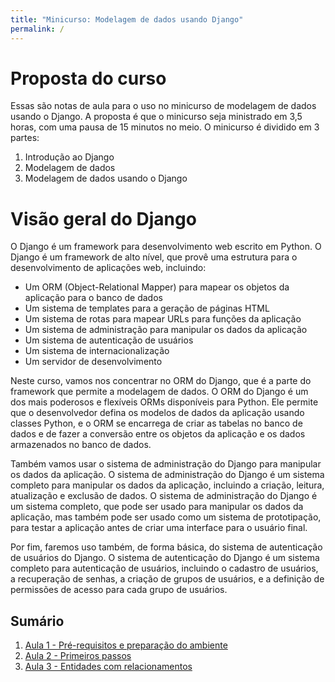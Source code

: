```yaml
---
title: "Minicurso: Modelagem de dados usando Django"
permalink: /
---
```


# Proposta do curso

Essas são notas de aula para o uso no minicurso de modelagem de dados usando o Django. A proposta é que o minicurso seja ministrado em 3,5 horas, com uma pausa de 15 minutos no meio. O minicurso é dividido em 3 partes:

1. Introdução ao Django
2. Modelagem de dados
3. Modelagem de dados usando o Django

# Visão geral do Django

O Django é um framework para desenvolvimento web escrito em Python. O Django é um framework de alto nível, que provê uma estrutura para o desenvolvimento de aplicações web, incluindo:

* Um ORM (Object-Relational Mapper) para mapear os objetos da aplicação para o banco de dados
* Um sistema de templates para a geração de páginas HTML
* Um sistema de rotas para mapear URLs para funções da aplicação
* Um sistema de administração para manipular os dados da aplicação
* Um sistema de autenticação de usuários
* Um sistema de internacionalização
* Um servidor de desenvolvimento

Neste curso, vamos nos concentrar no ORM do Django, que é a parte do framework que permite a modelagem de dados. O ORM do Django é um dos mais poderosos e flexíveis ORMs disponíveis para Python. Ele permite que o desenvolvedor defina os modelos de dados da aplicação usando classes Python, e o ORM se encarrega de criar as tabelas no banco de dados e de fazer a conversão entre os objetos da aplicação e os dados armazenados no banco de dados.

Também vamos usar o sistema de administração do Django para manipular os dados da aplicação. O sistema de administração do Django é um sistema completo para manipular os dados da aplicação, incluindo a criação, leitura, atualização e exclusão de dados. O sistema de administração do Django é um sistema completo, que pode ser usado para manipular os dados da aplicação, mas também pode ser usado como um sistema de prototipação, para testar a aplicação antes de criar uma interface para o usuário final.

Por fim, faremos uso também, de forma básica, do sistema de autenticação de usuários do Django. O sistema de autenticação do Django é um sistema completo para autenticação de usuários, incluindo o cadastro de usuários, a recuperação de senhas, a criação de grupos de usuários, e a definição de permissões de acesso para cada grupo de usuários.

## Sumário

1. [Aula 1 - Pré-requisitos e preparação do ambiente](ambiente/index.md)  
2. [Aula 2 - Primeiros passos](primeiros-passos/index.md)  
2. [Aula 3 - Entidades com relacionamentos](entidades-com-relacionamentos/index.md)  


